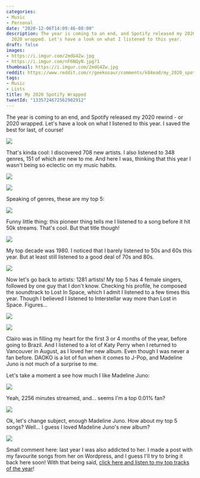 ```yaml
---
categories:
- Music
- Personal
date: "2020-12-06T14:09:46-08:00"
description: The year is coming to an end, and Spotify released my 2020 rewind - or
  2020 wrapped. Let's have a look on what I listened to this year.
draft: false
images:
- https://i.imgur.com/2mdG4Zw.jpg
- https://i.imgur.com/nF6NQyN.jpg?1
thumbnail: https://i.imgur.com/2mdG4Zw.jpg
reddit: https://www.reddit.com/r/geekosaur/comments/k84ead/my_2020_spotify_wrapped/
tags:
- Music
- Lists
title: My 2020 Spotify Wrapped
tweetId: "1335724672562982912"
---
```


The year is coming to an end, and Spotify released my 2020 rewind - or 2020 wrapped. Let's have a look on what I listened to this year. I saved the best for last, of course!

![](https://i.imgur.com/2mdG4Zw.jpg)

<!--more-->

That's kinda cool: I discovered 708 new artists. I also listened to 348 genres, 151 of which are new to me. And here I was, thinking that this year I wasn't being so eclectic on my music habits.

![](https://i.imgur.com/xNE6t5A.jpg?1)

![](https://i.imgur.com/aKyGJJF.jpg?1)

Speaking of genres, these are my top 5:

![](https://i.imgur.com/YBJxITl.jpg?1)

Funny little thing: this pioneer thing tells me I listened to a song before it hit 50k streams. That's cool. But that title though!

![](https://i.imgur.com/lvfwVnP.jpg?1)

My top decade was 1980. I noticed that I barely listened to 50s and 60s this year. But at least still listened to a good deal of 70s and 80s.

![](https://i.imgur.com/94gvzKn.jpg?1)

Now let's go back to artists: 1281 artists! My top 5 has 4 female singers, followed by one guy that I don't know. Checking his profile, he composed the soundtrack to Lost In Space, which I admit I listened to a few times this year. Though I believed I listened to Interstellar way more than Lost in Space. Figures...

![](https://i.imgur.com/0BMplMN.jpg?1)

![](https://i.imgur.com/3Cf0zaS.jpg?1)

Clairo was in filling my heart for the first 3 or 4 months of the year, before going to Brazil. And I listened to a lot of Katy Perry when I returned to Vancouver in August, as I loved her new album. Even though I was never a fan before. DAOKO is a lot of fun when it comes to J-Pop, and Madeline Juno is not much of a surprise to me.

Let's take a moment a see how much I like Madeline Juno:

![](https://i.imgur.com/6RRM6Zl.jpg)

Yeah, 2256 minutes streamed, and... seems I'm a top 0.01% fan?

![](https://i.imgur.com/nF6NQyN.jpg?1)

Ok, let's change subject, enough Madeline Juno. How about my top 5 songs? Well... I guess I loved Madeline Juno's new album?

![](https://i.imgur.com/0QRk9vo.jpg?1)

Small comment here: last year I was also addicted to her. I made a post with my favourite songs from her on Wordpress, and I guess I'll try to bring it back here soon! With that being said, [click here and listen to my top tracks of the year](https://open.spotify.com/playlist/37i9dQZF1ELWM5ckttZ9C)!

